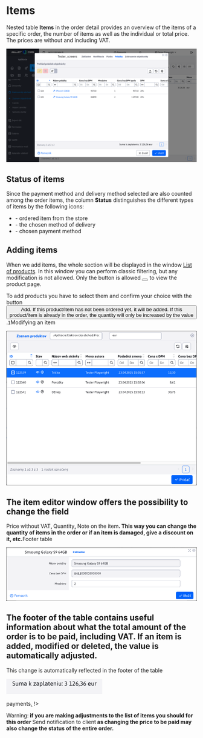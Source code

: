 # Items

Nested table **Items** in the order detail provides an overview of the items of a specific order, the number of items as well as the individual or total price. The prices are without and including VAT.

![](editor_items.png)

## Status of items

Since the payment method and delivery method selected are also counted among the order items, the column **Status** distinguishes the different types of items by the following icons:
- <i class="ti ti-shopping-bag" ></i> - ordered item from the store
- <i class="ti ti-truck-delivery" ></i> - the chosen method of delivery
- <i class="ti ti-cash" ></i> - chosen payment method

## Adding items

When we add items, the whole section will be displayed in the window [List of products](../product-list/README.md). In this window you can perform classic filtering, but any modification is not allowed. Only the button is allowed <button class="btn btn-sm btn-outline-secondary" type="button"><span><i class="ti ti-eye" ></i></span></button> to view the product page.

To add products you have to select them and confirm your choice with the button <button class="btn btn-primary"><i class="ti ti-check" ></i>Add<span>. If this product/item has not been ordered yet, it will be added. If this product/item is already in the order, the quantity will only be increased by the value </span></button>.`1`Modifying an item

![](editor_items_add.png)

## The item editor window offers the possibility to change the field&#x20;

Price without VA&#x54;**,&#x20;**&#x51;uantit&#x79;**,&#x20;**&#x4E;ote on the ite&#x6D;**. This way you can change the quantity of items in the order or if an item is damaged, give a discount on it, etc.**&#x46;ooter table

![](editor_items_editor.png)

## The footer of the table contains useful information about what the total amount of the order is to be paid, including VAT. If an item is added, modified or deleted, the value is automatically adjusted.

This change is automatically reflected in the footer of the table&#x20;

![](editor_items_footer.png)

payments[.](./payments.md#foot-of-the-table) !>

Warning:**&#x20;if you are making adjustments to the list of items you should for this order&#x20;**&#x53;end notification to clien&#x74;**&#x20;as changing the price to be paid may also change the status of the entire order.**
